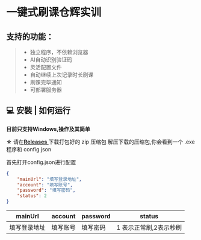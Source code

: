 # 一键式刷课仓辉实训

## 支持的功能：

> -  独立程序，不依赖浏览器
> -  AI自动识别验证码
> -  灵活配置文件
> -  自动继续上次记录时长刷课
> -  刷课完毕通知
> -  可部署服务器

## 💻 安裝 | 如何运行

**目前只支持Windows,操作及其简单**

**☆**  请在[**Releases** ](https://github.com/Cuttlef/SkipCourse/releases)下载打包好的   zip  压缩包
解压下载的压缩包,你会看到一个 .exe 程序和  config.json

首先打开config.json进行配置

```json
{
    "mainUrl": "填写登录地址",
    "account": "填写账号",
    "password": "填写密码",
    "status": 2
}
```



| mainUrl      | account  | password | status                 |
| ------------ | -------- | -------- | ---------------------- |
| 填写登录地址 | 填写账号 | 填写密码 | 1 表示正常刷,2表示秒刷 |





